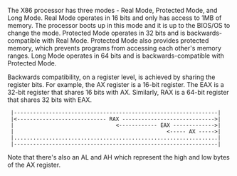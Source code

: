 The X86 processor has three modes - Real Mode, Protected Mode, and Long Mode.  Real Mode operates in 16 bits and only has access to 1MB of memory.  The processor boots up in this mode and it is up to the BIOS/OS to change the mode.  Protected Mode operates in 32 bits and is backwards-compatible with Real Mode. Protected Mode also provides protected memory, which prevents programs from accessing each other's memory ranges. Long Mode operates in 64 bits and is backwards-compatible with Protected Mode.

Backwards compatibility, on a register level, is achieved by sharing the register bits.  For example, the AX register is a 16-bit register.  The EAX is a 32-bit register that shares 16 bits with AX.  Similarly, RAX is a 64-bit register that shares 32 bits with EAX.

~~~~
 |----------------------------------------------------------------|
 |<---------------------------- RAX ----------------------------->|
 |                                <------------ EAX ------------->|
 |                                                <----- AX ----->|
 |................................................................|
 |----------------------------------------------------------------|
~~~~

Note that there's also an AL and AH which represent the high and low bytes of the AX register.
